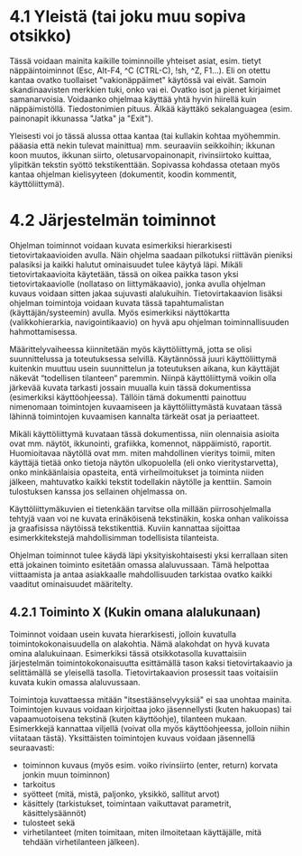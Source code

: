 # 4.1 Yleistä (tai joku muu sopiva otsikko)
Tässä voidaan mainita kaikille toiminnoille yhteiset asiat, esim. tietyt näppäintoiminnot (Esc, Alt-F4, ^C (CTRL-C), !sh, ^Z, F1...). Eli on otettu kantaa ovatko tuollaiset "vakionäppäimet" käytössä vai eivät. Samoin skandinaavisten merkkien tuki, onko vai ei. Ovatko isot ja pienet kirjaimet samanarvoisia. Voidaanko ohjelmaa käyttää yhtä hyvin hiirellä kuin näppäimistöllä. Tiedostonimien pituus. Älkää käyttäkö sekalanguagea (esim. painonapit ikkunassa "Jatka" ja "Exit").

Yleisesti voi jo tässä alussa ottaa kantaa (tai kullakin kohtaa myöhemmin. pääasia että nekin tulevat mainittua) mm. seuraaviin seikkoihin; ikkunan koon muutos, ikkunan siirto, oletusarvopainonapit, rivinsiirtoko kuittaa, ylipitkän tekstin syöttö tekstikenttään. Sopivassa kohdassa otetaan myös kantaa ohjelman kielisyyteen (dokumentit, koodin kommentit, käyttöliittymä).

# 4.2 Järjestelmän toiminnot
Ohjelman toiminnot voidaan kuvata esimerkiksi hierarkisesti tietovirtakaavioiden avulla. Näin ohjelma saadaan pilkotuksi riittävän pieniksi palasiksi ja kaikki halutut ominaisuudet tulee käytyä läpi. Mikäli tietovirtakaavioita käytetään, tässä on oikea paikka tason yksi tietovirtakaaviolle (nollataso on liittymäkaavio), jonka avulla ohjelman kuvaus voidaan sitten jakaa sujuvasti alalukuihin. Tietovirtakaavion lisäksi ohjelman toimintoja voidaan kuvata tässä tapahtumalistan (käyttäjän/systeemin) avulla. Myös esimerkiksi näyttökartta (valikkohierarkia, navigointikaavio) on hyvä apu ohjelman toiminnallisuuden hahmottamisessa.

Määrittelyvaiheessa kiinnitetään myös käyttöliittymä, jotta se olisi suunnittelussa ja toteutuksessa selvillä. Käytännössä juuri käyttö­liittymä kuitenkin muuttuu usein suunnittelun ja toteutuksen aikana, kun käyttäjät näkevät “todellisen tilanteen“ paremmin. Niinpä käyttöliittymä voikin olla järkevää kuvata tarkasti jossain muualla kuin tässä dokumentissa (esimerkiksi käyttöohjeessa). Tällöin tämä dokumentti painottuu nimenomaan toimintojen kuvaamiseen ja käyttöliittymästä kuvataan tässä lähinnä toimintojen kuvaamisen kannalta tärkeät osat ja periaatteet. 

Mikäli käyttöliittymä kuvataan tässä dokumentissa, niin olennaisia asioita ovat mm. näytöt, ikkunointi, grafiikka, komennot, näppäimistö, raportit. Huomioitavaa näytöllä ovat mm. miten mahdollinen vieritys toimii, miten käyttäjä tietää onko tietoja näytön ulkopuolella (eli onko vieritystarvetta), onko minkäänlaisia opasteita, entä virhe­ilmoi­tukset ja toiminta niiden jälkeen, mahtuvatko kaikki tekstit todellakin näytölle ja kenttiin. Samoin tulostuksen kanssa jos sellainen ohjelmassa on.

Käyttöliittymäkuvien ei tietenkään tarvitse olla millään piirros­ohjelmalla tehtyjä vaan voi ne kuvata erinäköisenä tekstinäkin, koska onhan valikoissa ja graafisissa näytöissä tekstikenttiä. Kuviin kannattaa sijoittaa esimerkkitekstejä mahdollisimman todellisista tilanteista.

Ohjelman toiminnot tulee käydä läpi yksityiskohtaisesti yksi kerrallaan siten että jokainen toiminto esitetään omassa alaluvussaan. Tämä helpottaa viittaamista ja antaa asiakkaalle mahdollisuuden tarkistaa ovatko kaikki vaaditut ominaisuudet  määritelty.

## 4.2.1 Toiminto X (Kukin omana alalukunaan)
Toiminnot voidaan usein kuvata hierarkisesti, jolloin kuvatulla toimintokokonaisuudella on alakohtia. Nämä alakohdat on hyvä kuvata omina alalukuinaan. Esimerkiksi tässä otsikkotasolla kuvattaisiin järjestelmän toimintokokonaisuutta esittämällä tason kaksi tietovirtakaavio ja selittämällä se yleisellä tasolla. Tietovirtakaavion prosessit taas voitaisiin kuvata kukin omassa alaluvussaan.

Toimintoja kuvattaessa mitään "itsestäänselvyyksiä" ei saa unohtaa mainita. Toimintojen kuvaus voidaan kirjoittaa joko jäsennellysti (kuten hakuopas) tai vapaamuotoisena tekstinä (kuten käyttöohje), tilanteen mukaan. Esimerkkejä kannattaa viljellä (voivat olla myös käyttöohjeessa, jolloin niihin viitataan tästä). Yksittäisten toimintojen kuvaus voidaan jäsennellä seuraavasti:

- toiminnon kuvaus (myös esim. voiko rivinsiirto (enter, return) korvata jonkin muun toiminnon)
- tarkoitus
- syötteet (mitä, mistä, paljonko, yksikkö, sallitut arvot)
- käsittely (tarkistukset, toimintaan vaikuttavat parametrit, käsittelysäännöt)
- tulosteet sekä
- virhetilanteet (miten toimitaan, miten ilmoitetaan käyttäjälle, mitä tehdään virhetilanteen jälkeen). 